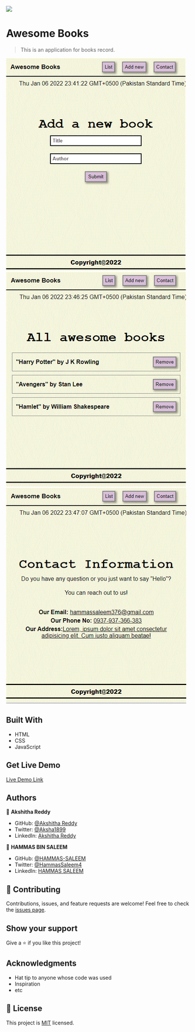![](https://img.shields.io/badge/Microverse-blueviolet)

# Awesome Books

> This is an application for books record.

![screenshot](./images/add_page.GIF)
![screenshot](./images/books_list.GIF)
![screenshot](./images/contact_page.GIF)

## Built With

- HTML
- CSS
- JavaScript

## Get Live Demo

[Live Demo Link](https://hammas-saleem.github.io/Awesome_Books)

## Authors

👤 **Akshitha Reddy**
- GitHub: [@Akshitha Reddy](https://github.com/AkshithaReddy1899)
- Twitter: [@Aksha1899](https://twitter.com/Aksha1899?t=S0sv7-gPWSxN-RzjIAz4rw&s=09)
- LinkedIn: [Akshitha Reddy](https://www.linkedin.com/in/akshitha-reddy-716944198/)

👤 **HAMMAS BIN SALEEM**
- GitHub: [@HAMMAS-SALEEM](https://github.com/HAMMAS-SALEEM)
- Twitter: [@HammasSaleem4](https://twitter.com/HammasSaleem4)
- LinkedIn: [HAMMAS SALEEM](https://www.linkedin.com/in/hammas-saleem-407)

## 🤝 Contributing
Contributions, issues, and feature requests are welcome!
Feel free to check the [issues page](../../issues/).

## Show your support
Give a ⭐️ if you like this project!

## Acknowledgments
- Hat tip to anyone whose code was used
- Inspiration
- etc

## 📝 License
This project is [MIT](./MIT.md) licensed.
